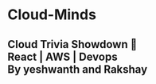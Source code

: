# Cloud-Minds
Cloud Trivia Showdown 🚀
<br />
React | AWS | Devops
<br/>
By yeshwanth and Rakshay
<br/>
-----------------

